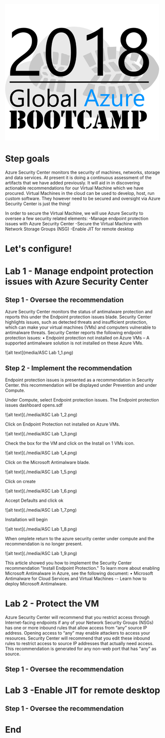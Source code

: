 ![gablogo][gablogo]


# Step goals

Azure Security Center monitors the security of machines, networks, storage and data services. At present it is doing a continuous assessment of the artifacts that we have added previously. It will aid in in discovering actionable recommendations for our Virtual Machine which we have procured. Virtual Machines in the cloud can be used to develop, host, run custom software. They however need to be secured and oversight via Azure Security Center is just the thing!

In order to secure the Virtual Machine, we will use Azure Security to oversee a few security related elements:
-Manage endpoint protection issues with Azure Security Center
-Secure the Virtual Machine with Network Storage Groups (NSG)
-Enable JIT for remote desktop 


# Let's configure!

# Lab 1 - Manage endpoint protection issues with Azure Security Center

## Step 1 - Oversee the recommendation
Azure Security Center monitors the status of antimalware protection and reports this under the Endpoint protection issues blade. Security Center highlights issues, such as detected threats and insufficient protection, which can make your virtual machines (VMs) and computers vulnerable to antimalware threats. 
Security Center reports the following endpoint protection issues:
•	Endpoint protection not installed on Azure VMs – A supported antimalware solution is not installed on these Azure VMs.

![alt text](media/ASC Lab 1_1.png)


## Step 2 - Implement the recommendation

Endpoint protection issues is presented as a recommendation in Security Center. 
this recommendation will be displayed under Prevention and under Compute.
 

Under Compute, select Endpoint protection issues. The Endpoint protection issues dashboard opens.sdf

 
![alt text](./media/ASC Lab 1_2.png)
 

Click on Endpoint Protection not installed on Azure VMs.
 
![alt text](./media/ASC Lab 1_3.png)

Check the box for the VM and click on the Install on 1 VMs icon.

![alt text](./media/ASC Lab 1_4.png)

Click on the Microsoft Antimalware blade.
 
![alt text](./media/ASC Lab 1_5.png)

Click on create
 
![alt text](./media/ASC Lab 1_6.png)

Accept Defaults and click ok
 
![alt text](./media/ASC Lab 1_7.png)

Installation will begin

![alt text](./media/ASC Lab 1_8.png)

When omplete return to the azure security center under compute and the recommendation is no longer present.

![alt text](./media/ASC Lab 1_9.png)

This article showed you how to implement the Security Center recommendation "Install Endpoint Protection." To learn more about enabling Microsoft Antimalware in Azure, see the following document:
•	Microsoft Antimalware for Cloud Services and Virtual Machines -- Learn how to deploy Microsoft Antimalware.

# Lab 2 - Protect the VM

Azure Security Center will recommend that you restrict access through Internet-facing endpoints if any of your Network Security Groups (NSGs) has one or more inbound rules that allow access from “any” source IP address. Opening access to “any” may enable attackers to access your resources. Security Center will recommend that you edit these inbound rules to restrict access to source IP addresses that actually need access.
This recommendation is generated for any non-web port that has "any" as source.

## Step 1 - Oversee the recommendation

# Lab 3 -Enable JIT for remote desktop 

## Step 1 - Oversee the recommendation

# End


[gablogo]: ../media/logo-2018-500x444.png "Global Azure Bootcamp logo"

